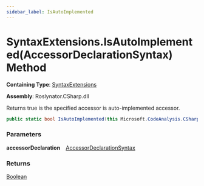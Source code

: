 ```yaml
---
sidebar_label: IsAutoImplemented
---
```


# SyntaxExtensions\.IsAutoImplemented\(AccessorDeclarationSyntax\) Method

**Containing Type**: [SyntaxExtensions](../index.md)

**Assembly**: Roslynator\.CSharp\.dll

  
Returns true is the specified accessor is auto\-implemented accessor\.

```csharp
public static bool IsAutoImplemented(this Microsoft.CodeAnalysis.CSharp.Syntax.AccessorDeclarationSyntax accessorDeclaration)
```

### Parameters

**accessorDeclaration** &ensp; [AccessorDeclarationSyntax](https://docs.microsoft.com/en-us/dotnet/api/microsoft.codeanalysis.csharp.syntax.accessordeclarationsyntax)

### Returns

[Boolean](https://docs.microsoft.com/en-us/dotnet/api/system.boolean)

